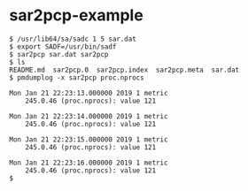 # sar2pcp-example

    $ /usr/lib64/sa/sadc 1 5 sar.dat
    $ export SADF=/usr/bin/sadf
    $ sar2pcp sar.dat sar2pcp
    $ ls
    README.md  sar2pcp.0  sar2pcp.index  sar2pcp.meta  sar.dat
    $ pmdumplog -x sar2pcp proc.nprocs
    
    Mon Jan 21 22:23:13.000000 2019 1 metric
        245.0.46 (proc.nprocs): value 121
    
    Mon Jan 21 22:23:14.000000 2019 1 metric
        245.0.46 (proc.nprocs): value 121
    
    Mon Jan 21 22:23:15.000000 2019 1 metric
        245.0.46 (proc.nprocs): value 121
    
    Mon Jan 21 22:23:16.000000 2019 1 metric
        245.0.46 (proc.nprocs): value 121
    $
